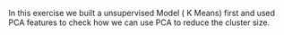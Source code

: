 In this exercise we built a unsupervised Model ( K Means) first and used PCA features to check how we can use PCA to reduce the cluster size. 
